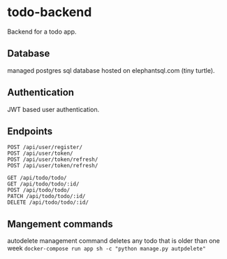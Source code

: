 # todo-backend
Backend for a todo app.

## Database
managed postgres sql database hosted on elephantsql.com (tiny turtle).

## Authentication
JWT based user authentication.

## Endpoints
```
POST /api/user/register/
POST /api/user/token/
POST /api/user/token/refresh/
POST /api/user/token/refresh/

GET /api/todo/todo/
GET /api/todo/todo/:id/
POST /api/todo/todo/
PATCH /api/todo/todo/:id/
DELETE /api/todo/todo/:id/
```
## Mangement commands
autodelete management command deletes any todo that is older than one week
`docker-compose run app sh -c "python manage.py autpdelete"`
